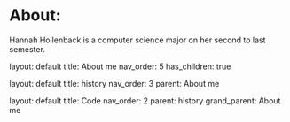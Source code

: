 # About:
Hannah Hollenback is a computer science major on her second to last semester.

layout: default
title: About me
nav_order: 5
has_children: true

layout: default
title: history
nav_order: 3
parent: About me

layout: default
title: Code
nav_order: 2
parent: history
grand_parent: About me
